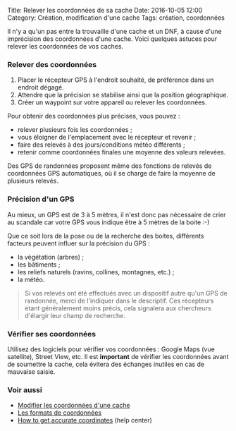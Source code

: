 Title: Relever les coordonnées de sa cache
Date: 2016-10-05 12:00
Category: Création, modification d'une cache
Tags: création, coordonnées

Il n'y a qu'un pas entre la trouvaille d'une cache et un DNF, à cause d'une
imprécision des coordonnées d'une cache. Voici quelques astuces pour relever les
coordonnées de vos caches.

### Relever des coordonnées
1. Placer le récepteur GPS à l'endroit souhaité, de préférence dans un endroit
   dégagé.
2. Attendre que la précision se stabilise ainsi que la position géographique.
3. Créer un waypoint sur votre appareil ou relever les coordonnées.

Pour obtenir des coordonnées plus précises, vous pouvez :

* relever plusieurs fois les coordonnées ;
* vous éloigner de l'emplacement avec le récepteur et revenir ;
* faire des relevés à des jours/conditions météo différents ;
* retenir comme coordonnées finales une moyenne des valeurs relevées.

Des GPS de randonnées proposent même des fonctions de relevés de coordonnées
GPS automatiques, où il se charge de faire la moyenne de plusieurs relevés.

### Précision d'un GPS
Au mieux, un GPS est de 3 à 5 mètres, il n'est donc pas nécessaire de crier au
scandale car votre GPS vous indique être à 5 mètres de la boite :-)

Que ce soit lors de la pose ou de la recherche des boites, différents facteurs
peuvent influer sur la précision du GPS :

* la végétation (arbres) ;
* les bâtiments ;
* les reliefs naturels (ravins, collines, montagnes, etc.) ;
* la météo.

> Si vos relevés ont été effectués avec un dispositif autre qu'un GPS de
> randonnée, merci de l'indiquer dans le descriptif. Ces récepteurs étant
> généralement moins précis, cela signalera aux chercheurs d'élargir leur champ de
> recherche.

### Vérifier ses coordonnées
Utilisez des logiciels pour vérifier vos coordonnées : Google Maps (vue
satellite), Street View, etc. Il est **important** de vérifier les coordonnées
avant de soumettre la cache, cela évitera des échanges inutiles en cas de
mauvaise saisie.

### Voir aussi
* [Modifier les coordonnées d'une cache]({filename}/edit_coordinates.md)
* [Les formats de coordonnées]({filename}/coordinates_format.md)
* [How to get accurate
  coordinates](https://support.groundspeak.com/index.php?pg=kb.page&id=673)
  (help center)
